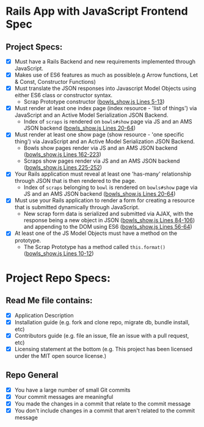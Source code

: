 # Rails App with JavaScript Frontend Spec
## Project Specs:
- [x] Must have a Rails Backend and new requirements implemented through JavaScript.
- [x] Makes use of ES6 features as much as possible(e.g Arrow functions, Let & Const, Constructor Functions)
- [x] Must translate the JSON responses into Javascript Model Objects using either ES6 class or constructor syntax.
    * Scrap Prototype constructor
    ([bowls_show.js Lines 5-13](https://github.com/dalmaboros/bowls-jquery/blob/master/app/assets/javascripts/bowls_show.js#L5-L13))
- [x] Must render at least one index page (index resource - 'list of things') via JavaScript and an Active Model Serialization JSON Backend.
    * Index of `scraps` is rendered on `bowls#show` page via JS and an AMS JSON backend
    ([bowls_show.js Lines 20-64](https://github.com/dalmaboros/bowls-jquery/blob/master/app/assets/javascripts/bowls_show.js#L20-L64))
- [x] Must render at least one show page (show resource - 'one specific thing') via JavaScript and an Active Model Serialization JSON Backend.
    * Bowls show pages render via JS and an AMS JSON backend
    ([bowls_show.js Lines 162-223](https://github.com/dalmaboros/bowls-jquery/blob/master/app/assets/javascripts/bowls_show.js#L162-L223))
    * Scraps show pages render via JS and an AMS JSON backend
    ([bowls_show.js Lines 225-252](https://github.com/dalmaboros/bowls-jquery/blob/master/app/assets/javascripts/bowls_show.js#L225-L252))
- [x] Your Rails application must reveal at least one 'has-many' relationship through JSON that is then rendered to the page.
    * Index of `scraps` belonging to `bowl` is rendered on `bowls#show` page via JS and an AMS JSON backend
    ([bowls_show.js Lines 20-64](https://github.com/dalmaboros/bowls-jquery/blob/master/app/assets/javascripts/bowls_show.js#L20-L64))
- [x] Must use your Rails application to render a form for creating a resource that is submitted dynamically through JavaScript.
    * New scrap form data is serialized and submitted via AJAX, with the response being a new object in JSON
    ([bowls_show.js Lines 84-106](https://github.com/dalmaboros/bowls-jquery/blob/master/app/assets/javascripts/bowls_show.js#L84-L106))
    and appending to the DOM using ES6
    ([bowls_show.js Lines 56-64](https://github.com/dalmaboros/bowls-jquery/blob/master/app/assets/javascripts/bowls_show.js#L56-L64))
- [x] At least one of the JS Model Objects must have a method on the prototype.
    * The Scrap Prototype has a method called `this.format()`
    ([bowls_show.js Lines 10-12](https://github.com/dalmaboros/bowls-jquery/blob/master/app/assets/javascripts/bowls_show.js#L10-L12))

# Project Repo Specs:
## Read Me file contains:
- [x] Application Description
- [x] Installation guide (e.g. fork and clone repo, migrate db, bundle install, etc)
- [x] Contributors guide (e.g. file an issue, file an issue with a pull request, etc)
- [x] Licensing statement at the bottom (e.g. This project has been licensed under the MIT open source license.)

## Repo General
- [x] You have a large number of small Git commits
- [x] Your commit messages are meaningful
- [x] You made the changes in a commit that relate to the commit message
- [x] You don't include changes in a commit that aren't related to the commit message
